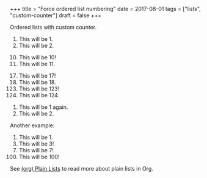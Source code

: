 +++
title = "Force ordered list numbering"
date = 2017-08-01
tags = ["lists", "custom-counter"]
draft = false
+++

Ordered lists with custom counter.

1.  This will be 1.
2.  This will be 2.

<!--listend-->

<ol class="org-ol">
<li value="10">This will be 10!</li>
<li>This will be 11.</li>
</ol>

<ol class="org-ol">
<li value="17">This will be 17!</li>
<li>This will be 18.</li>
<li value="123">This will be 123!</li>
<li>This will be 124.</li>
</ol>

1.  This will be 1 again.
2.  This will be 2.

Another example:

<ol class="org-ol">
<li>This will be 1.</li>
<li value="3">This will be 3!</li>
<li value="7">This will be 7!</li>
<li value="100">This will be 100!</li>
</ol>

See [(org) Plain Lists](https://orgmode.org/manual/Plain-Lists.html) to read more about plain lists in Org.
